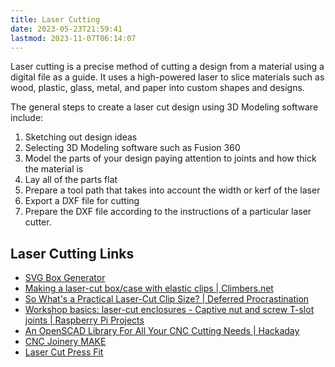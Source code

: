 ```yaml
---
title: Laser Cutting
date: 2023-05-23T21:59:41
lastmod: 2023-11-07T06:14:07
---
```


Laser cutting is a precise method of cutting a design from a material using a digital file as a guide. It uses a high-powered laser to slice materials such as wood, plastic, glass, metal, and paper into custom shapes and designs.

The general steps to create a laser cut design using 3D Modeling software include:

1. Sketching out design ideas
2. Selecting 3D Modeling software such as Fusion 360
3. Model the parts of your design paying attention to joints and how thick the material is
4. Lay all of the parts flat
5. Prepare a tool path that takes into account the width or kerf of the laser
6. Export a DXF file for cutting
7. Prepare the DXF file according to the instructions of a particular laser cutter.

## Laser Cutting Links

- [SVG Box Generator](https://www.festi.info/boxes.py/)
- [Making a laser-cut box/case with elastic clips | Climbers.net](https://climbers.net/sbc/make-laser-cut-case-elastic-clips/)
- [So What's a Practical Laser-Cut Clip Size? | Deferred Procrastination](http://marksabino.com/defproc/blog/2013/so-whats-a-practical-laser-cut-clip-size/)
- [Workshop basics: laser-cut enclosures - Captive nut and screw T-slot joints | Raspberry Pi Projects](https://projects.raspberrypi.org/en/projects/lasercutjoints)
- [An OpenSCAD Library For All Your CNC Cutting Needs | Hackaday](https://hackaday.com/2022/01/02/an-openscad-library-for-all-your-cnc-cutting-needs/)
- [CNC Joinery MAKE](https://makezine.com/2012/04/13/cnc-panel-joinery-notebook/)
- [Laser Cut Press Fit](https://makearchitecture.wordpress.com/people-2/jd-sassaman/asn2-laser-cutterpress-fit/)
